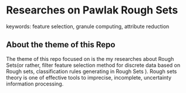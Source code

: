 # Researches on Pawlak Rough Sets<br>
keywords: feature selection, granule computing, attribute reduction<br>
## About the theme of this Repo
  The theme of this repo focused on is the my researches about Rough Sets(or rather, filter feature selection method for discrete data based on Rough sets, classification rules generating in Rough Sets ). Rough sets theory is one of effective tools to imprecise, incomplete, uncertainty information processing. 

 


